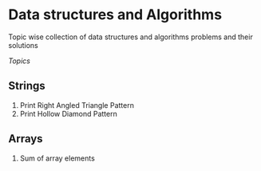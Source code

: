 # Data structures and Algorithms

Topic wise collection of data structures and algorithms problems and their solutions

*Topics*

## Strings
1. Print Right Angled Triangle Pattern
2. Print Hollow Diamond Pattern

## Arrays
1. Sum of array elements
